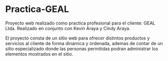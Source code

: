 # Practica-GEAL

Proyecto web realizado como practica profesional para el cliente: GEAL Ltda.
Realizado en conjunto con Kevin Araya y Cindy Araya.

El proyecto consta de un sitio web para ofrecer distintos productos y servicios al cliente de forma dinamica y ordenada, ademas de contar de un sitio especializado donde las personas permitidas podran administrar los elementos mostrados en el sitio.
